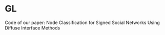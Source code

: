# GL
Code of our paper: Node Classification for Signed Social Networks Using Diffuse Interface Methods
